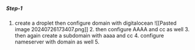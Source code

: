 
##### Step-1
1. create a droplet then configure domain with digitalocean
   ![[Pasted image 20240726173407.png]]
   2. then configure AAAA and cc as well
   3. then again create a subdomain with aaaa and cc
   4. configure nameserver with domain as well
   5. 